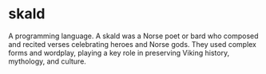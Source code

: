 # skald
A programming language.  A skald was a Norse poet or bard who composed and recited verses celebrating heroes and Norse gods. They used complex forms and wordplay, playing a key role in preserving Viking history, mythology, and culture.
